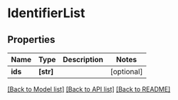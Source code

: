 # IdentifierList


## Properties
Name | Type | Description | Notes
------------ | ------------- | ------------- | -------------
**ids** | **[str]** |  | [optional] 

[[Back to Model list]](../README.md#documentation-for-models) [[Back to API list]](../README.md#documentation-for-api-endpoints) [[Back to README]](../README.md)


